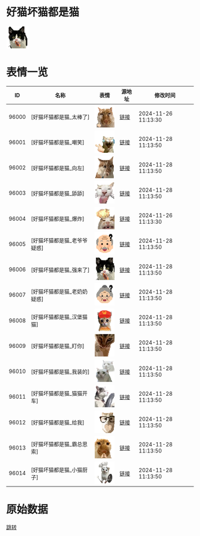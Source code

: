 # 好猫坏猫都是猫

<img src="./cover.png" height="60" alt="cover" />

# 表情一览

|ID|名称|表情|源地址|修改时间|
|----|----|----|----|----|
|96000|[好猫坏猫都是猫_太棒了]|<img src="./pic/096000_%5B好猫坏猫都是猫_太棒了%5D.png" height="60" alt="太棒了"/>|[链接](https://i0.hdslb.com/bfs/garb/cb347a6905a5d9ad98d64dcc75bdc6548880f990.png)|2024-11-26 11:13:30|
|96001|[好猫坏猫都是猫_嘲笑]|<img src="./pic/096001_%5B好猫坏猫都是猫_嘲笑%5D.png" height="60" alt="嘲笑"/>|[链接](https://i0.hdslb.com/bfs/garb/0b45e90109a324e66de247a85b01697c2ab78808.png)|2024-11-28 11:13:50|
|96002|[好猫坏猫都是猫_向左]|<img src="./pic/096002_%5B好猫坏猫都是猫_向左%5D.png" height="60" alt="向左"/>|[链接](https://i0.hdslb.com/bfs/garb/9afc14de4366e7801861e0a0c8f7a3209b3e6d2a.png)|2024-11-28 11:13:50|
|96003|[好猫坏猫都是猫_舔舔]|<img src="./pic/096003_%5B好猫坏猫都是猫_舔舔%5D.png" height="60" alt="舔舔"/>|[链接](https://i0.hdslb.com/bfs/garb/b8bb35dfec657f6e9ab9210dbfa560dfad42c5de.png)|2024-11-28 11:13:50|
|96004|[好猫坏猫都是猫_爆炸]|<img src="./pic/096004_%5B好猫坏猫都是猫_爆炸%5D.png" height="60" alt="爆炸"/>|[链接](https://i0.hdslb.com/bfs/garb/97a0c34ab06882c2b649e67cf515d9a1574710e8.png)|2024-11-26 11:13:30|
|96005|[好猫坏猫都是猫_老爷爷疑惑]|<img src="./pic/096005_%5B好猫坏猫都是猫_老爷爷疑惑%5D.png" height="60" alt="老爷爷疑惑"/>|[链接](https://i0.hdslb.com/bfs/garb/cb8e51e3e651610c1f2887194a4e408eb2dbd944.png)|2024-11-28 11:13:50|
|96006|[好猫坏猫都是猫_强来了]|<img src="./pic/096006_%5B好猫坏猫都是猫_强来了%5D.png" height="60" alt="强来了"/>|[链接](https://i0.hdslb.com/bfs/garb/62ee54ec10015e6f4d75385f0c677d0746331833.png)|2024-11-28 11:13:50|
|96007|[好猫坏猫都是猫_老奶奶疑惑]|<img src="./pic/096007_%5B好猫坏猫都是猫_老奶奶疑惑%5D.png" height="60" alt="老奶奶疑惑"/>|[链接](https://i0.hdslb.com/bfs/garb/77537d4c22e489cd8048a8fc7ce2bb6555787aae.png)|2024-11-28 11:13:50|
|96008|[好猫坏猫都是猫_汉堡猫猫]|<img src="./pic/096008_%5B好猫坏猫都是猫_汉堡猫猫%5D.png" height="60" alt="汉堡猫猫"/>|[链接](https://i0.hdslb.com/bfs/garb/b915b21ec7506d8ff967b6fbd8f9694001bd6916.png)|2024-11-28 11:13:50|
|96009|[好猫坏猫都是猫_盯你]|<img src="./pic/096009_%5B好猫坏猫都是猫_盯你%5D.png" height="60" alt="盯你"/>|[链接](https://i0.hdslb.com/bfs/garb/ef6d86f8da9a8fc1e9caf181b64291acfc56d16f.png)|2024-11-28 11:13:50|
|96010|[好猫坏猫都是猫_我装的]|<img src="./pic/096010_%5B好猫坏猫都是猫_我装的%5D.png" height="60" alt="我装的"/>|[链接](https://i0.hdslb.com/bfs/garb/da3ed13911aa853f02b85dccd46514edbcac7d0f.png)|2024-11-28 11:13:50|
|96011|[好猫坏猫都是猫_猫猫开车]|<img src="./pic/096011_%5B好猫坏猫都是猫_猫猫开车%5D.png" height="60" alt="猫猫开车"/>|[链接](https://i0.hdslb.com/bfs/garb/2a28e79b7e6d9754878079d35744ffb154a42e72.png)|2024-11-28 11:13:50|
|96012|[好猫坏猫都是猫_给我]|<img src="./pic/096012_%5B好猫坏猫都是猫_给我%5D.png" height="60" alt="给我"/>|[链接](https://i0.hdslb.com/bfs/garb/4c36027b1a39c42a9de7fc839e3539eb6e9952a2.png)|2024-11-28 11:13:50|
|96013|[好猫坏猫都是猫_霸总思索]|<img src="./pic/096013_%5B好猫坏猫都是猫_霸总思索%5D.png" height="60" alt="霸总思索"/>|[链接](https://i0.hdslb.com/bfs/garb/9e53b3ab14546e045d4f40760b92e4829c481379.png)|2024-11-28 11:13:50|
|96014|[好猫坏猫都是猫_小猫厨子]|<img src="./pic/096014_%5B好猫坏猫都是猫_小猫厨子%5D.png" height="60" alt="小猫厨子"/>|[链接](https://i0.hdslb.com/bfs/garb/d3c63a6fded3a0c2d96cfc8dd9c9ef69eb982ede.png)|2024-11-28 11:13:50|

# 原始数据

[跳转](./raw.json)

